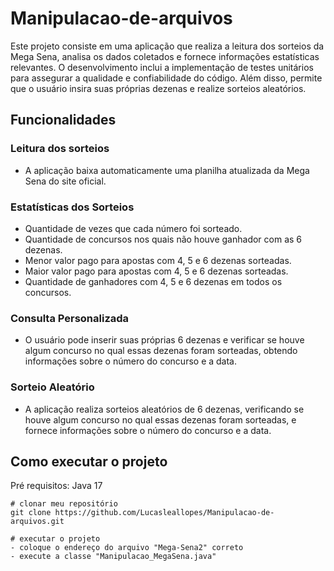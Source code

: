 # Manipulacao-de-arquivos
Este projeto consiste em uma aplicação que realiza a leitura dos sorteios da Mega Sena, analisa os dados coletados e fornece informações estatísticas relevantes. O desenvolvimento inclui a implementação de testes unitários para assegurar a qualidade e confiabilidade do código. Além disso, permite que o usuário insira suas próprias dezenas e realize sorteios aleatórios. 

## Funcionalidades
### Leitura dos sorteios
- A aplicação baixa automaticamente uma planilha atualizada da Mega Sena do site oficial.
### Estatísticas dos Sorteios
- Quantidade de vezes que cada número foi sorteado.
- Quantidade de concursos nos quais não houve ganhador com as 6 dezenas.
- Menor valor pago para apostas com 4, 5 e 6 dezenas sorteadas.
- Maior valor pago para apostas com 4, 5 e 6 dezenas sorteadas.
- Quantidade de ganhadores com 4, 5 e 6 dezenas em todos os concursos.
### Consulta Personalizada
- O usuário pode inserir suas próprias 6 dezenas e verificar se houve algum concurso no qual essas dezenas foram sorteadas, obtendo informações sobre o número do concurso e a data.
### Sorteio Aleatório
- A aplicação realiza sorteios aleatórios de 6 dezenas, verificando se houve algum concurso no qual essas dezenas foram sorteadas, e fornece informações sobre o número do concurso e a data.

## Como executar o projeto
Pré requisitos: Java 17
```
# clonar meu repositório
git clone https://github.com/Lucasleallopes/Manipulacao-de-arquivos.git

# executar o projeto
- coloque o endereço do arquivo "Mega-Sena2" correto
- execute a classe "Manipulacao_MegaSena.java"
```

  
